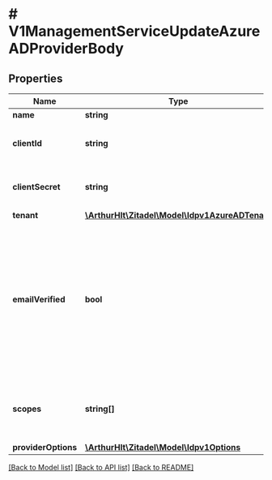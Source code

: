 # # V1ManagementServiceUpdateAzureADProviderBody

## Properties

Name | Type | Description | Notes
------------ | ------------- | ------------- | -------------
**name** | **string** |  | [optional]
**clientId** | **string** | Client id generated by the Azure AD | [optional]
**clientSecret** | **string** | Client_secret will only be updated if provided | [optional]
**tenant** | [**\ArthurHlt\Zitadel\Model\Idpv1AzureADTenant**](Idpv1AzureADTenant.md) |  | [optional]
**emailVerified** | **bool** | Azure AD doesn&#39;t send if the email has been verified. Enable this if the user email should always be added verified in ZITADEL (no verification emails will be sent) | [optional]
**scopes** | **string[]** | the scopes requested by ZITADEL during the request to Azure AD | [optional]
**providerOptions** | [**\ArthurHlt\Zitadel\Model\Idpv1Options**](Idpv1Options.md) |  | [optional]

[[Back to Model list]](../../README.md#models) [[Back to API list]](../../README.md#endpoints) [[Back to README]](../../README.md)

